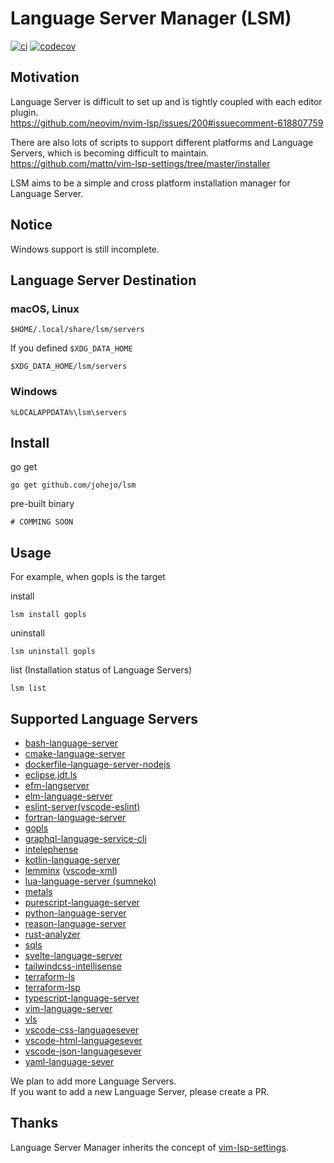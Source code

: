# Language Server Manager (LSM)

[![ci](https://github.com/johejo/lsm/workflows/ci/badge.svg)](https://github.com/johejo/lsm/actions?query=workflow%3Aci)
[![codecov](https://codecov.io/gh/johejo/lsm/branch/master/graph/badge.svg)](https://codecov.io/gh/johejo/lsm)

## Motivation

Language Server is difficult to set up and is tightly coupled with each editor plugin.<br>
https://github.com/neovim/nvim-lsp/issues/200#issuecomment-618807759

There are also lots of scripts to support different platforms and Language Servers, which is becoming difficult to maintain.<br>
https://github.com/mattn/vim-lsp-settings/tree/master/installer

LSM aims to be a simple and cross platform installation manager for Language Server.

## Notice
Windows support is still incomplete.

## Language Server Destination

### macOS, Linux

```
$HOME/.local/share/lsm/servers
```

If you defined `$XDG_DATA_HOME`

```
$XDG_DATA_HOME/lsm/servers
```

### Windows

```
%LOCALAPPDATA%\lsm\servers
```

## Install

go get
```
go get github.com/johejo/lsm
```

pre-built binary
```
# COMMING SOON
```

## Usage

For example, when gopls is the target

install
```
lsm install gopls
```

uninstall
```
lsm uninstall gopls
```

list (Installation status of Language Servers)

```
lsm list
```

## Supported Language Servers

- [bash-language-server](https://github.com/bash-lsp/bash-language-server)
- [cmake-language-server](https://github.com/regen100/cmake-language-server)
- [dockerfile-language-server-nodejs](https://github.com/rcjsuen/dockerfile-language-server-nodejs)
- [eclipse.jdt.ls](https://github.com/eclipse/eclipse.jdt.ls)
- [efm-langserver](https://github.com/mattn/efm-langserver)
- [elm-language-server](https://github.com/elm-tooling/elm-language-server)
- [eslint-server(vscode-eslint)](https://github.com/microsoft/vscode-eslint)
- [fortran-language-server](https://github.com/hansec/fortran-language-server)
- [gopls](https://github.com/golang/tools/tree/master/gopls)
- [graphql-language-service-cli](https://github.com/graphql/graphiql)
- [intelephense](https://intelephense.com/)
- [kotlin-language-server](https://github.com/fwcd/kotlin-language-server)
- [lemminx](https://github.com/eclipse/lemminx) ([vscode-xml](https://github.com/redhat-developer/vscode-xml))
- [lua-language-server (sumneko)](https://github.com/sumneko/lua-language-server)
- [metals](https://scalameta.org/metals/)
- [purescript-language-server](https://github.com/nwolverson/purescript-language-server)
- [python-language-server](https://github.com/palantir/python-language-server)
- [reason-language-server](https://github.com/jaredly/reason-language-server)
- [rust-analyzer](https://rust-analyzer.github.io/)
- [sqls](https://github.com/lighttiger2505/sqls)
- [svelte-language-server](https://github.com/sveltejs/language-tools/tree/master/packages/language-server)
- [tailwindcss-intellisense](https://github.com/tailwindlabs/tailwindcss-intellisense)
- [terraform-ls](https://github.com/hashicorp/terraform-ls)
- [terraform-lsp](https://github.com/juliosueiras/terraform-lsp)
- [typescript-language-server](https://github.com/theia-ide/typescript-language-server)
- [vim-language-server](https://github.com/iamcco/vim-language-server)
- [vls](https://github.com/vuejs/vetur/tree/master/server)
- [vscode-css-languagesever](https://github.com/vscode-langservers/vscode-css-languageserver)
- [vscode-html-languagesever](https://github.com/vscode-langservers/vscode-html-languageserver)
- [vscode-json-languagesever](https://github.com/vscode-langservers/vscode-json-languageserver)
- [yaml-language-sever](https://github.com/redhat-developer/yaml-language-server/)

We plan to add more Language Servers.<br>
If you want to add a new Language Server, please create a PR.<br>

## Thanks

Language Server Manager inherits the concept of [vim-lsp-settings](https://github.com/mattn/vim-lsp-settings).
